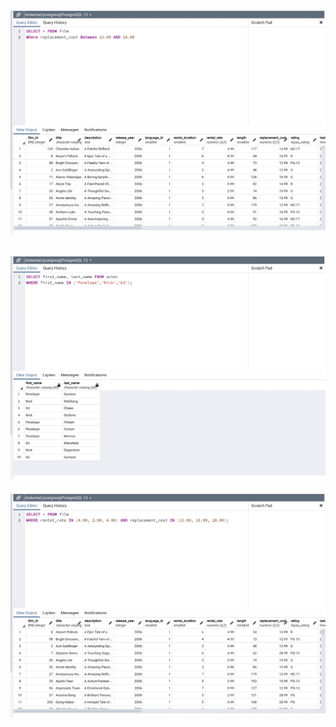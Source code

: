 ![BetweenIn1](image/betweenin1.png)
---
![BetweenIn2](image/betweenin2.png)
---
![BetweenIn3](image/betweenin3.png)